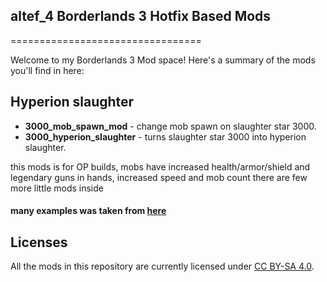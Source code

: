 ## altef_4 Borderlands 3 Hotfix Based Mods
=================================

Welcome to my Borderlands 3 Mod space! Here's a summary
of the mods you'll find in here:

## Hyperion slaughter

- **3000_mob_spawn_mod** - change mob spawn on slaughter star 3000.
- **3000_hyperion_slaughter** - turns slaughter star 3000 into hyperion slaughter.

this mods is for OP builds, mobs have increased health/armor/shield and legendary guns in hands, increased speed and mob count
there are few more little mods inside

#### many examples was taken from [here](https://github.com/apocalyptech/bl3mods)
## Licenses

All the mods in this repository are currently licensed under
[CC BY-SA 4.0](https://creativecommons.org/licenses/by-sa/4.0/).
